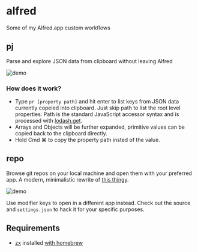 # alfred
Some of my Alfred.app custom workflows

## pj
Parse and explore JSON data from clipboard without leaving Alfred

![demo](./img/pj2.gif)

### How does it work?

* Type `pr [property path]` and hit enter to list keys from JSON data currently copeied into clipboard. Just skip path to list the root level properties. Path is the standard JavaScript accessor syntax and is processed with [lodash.get](https://www.npmjs.com/package/lodash.get).
* Arrays and Objects will be further expanded, primitive values can be copied back to the clipboard directly.
* Hold Cmd ⌘ to copy the property path insted of the value.

## repo

Browse git repos on your local machine and open them with your preferred app. A modern, minimalistic rewrite of [this thingy](https://github.com/deanishe/alfred-repos).

![demo](./img/repo.gif)

Use modifier keys to open in a different app instead. Check out the source and `settings.json` to hack it for your specific purposes.

## Requirements
* [zx](https://github.com/google/zx) installed [with homebrew](https://formulae.brew.sh/formula/zx)
